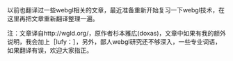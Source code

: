 以前也翻译过一些webgl相关的文章，最近准备重新开始复习一下webgl技术，在这里再把文章重新翻译整理一遍。

注：文章译自http://wgld.org/，原作者杉本雅広(doxas)，文章中如果有我的额外说明，我会加上［lufy：］，另外，鄙人webgl研究还不够深入，一些专业词语，如果翻译有误，欢迎大家指正。